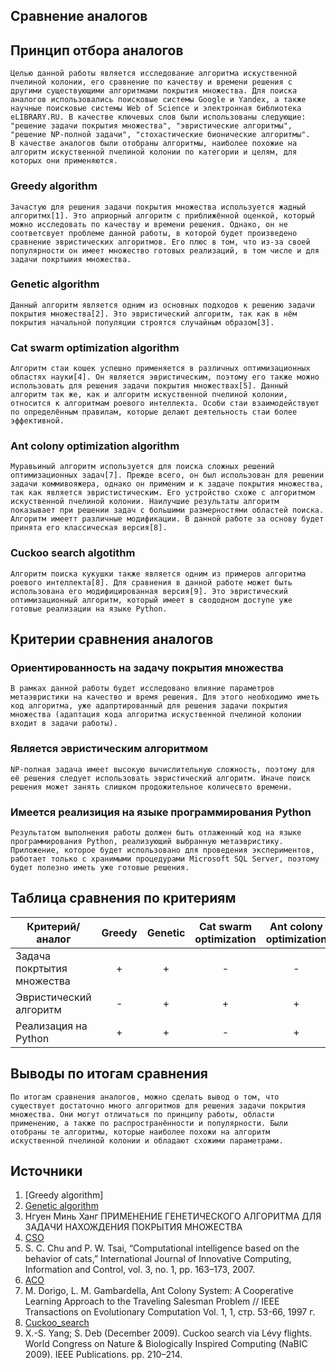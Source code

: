 ## Сравнение аналогов
## Принцип отбора аналогов
    Целью данной работы является исследование алгоритма искуственной пчелиной колонии, его сравнение по качеству и времени решения с другими существующими алгоритмами покрытия множества. Для поиска аналогов использовались поисковые системы Google и Yandex, а также научные поисковые системы Web of Science и электронная библиотека eLIBRARY.RU. В качестве ключевых слов были использованы следующие: "решение задачи покрытия множества", "эвристические алгоритмы", "решение NP-полной задачи", "стохастические бионические алгоритмы". 
    В качестве аналогов были отобраны алгоритмы, наиболее похожие на алгоритм искуственной пчелиной колонии по категории и целям, для которых они применяются. 

### Greedy algorithm
    Зачастую для решения задачи покрытия множества используется жадный алгоритмх[1]. Это априорный алгоритм с приближённой оценкой, который можно исследовать по качеству и времени решения. Однако, он не соответсвует проблеме данной работы, в которой будет произведено сравнение эвристических алгоритмов. Его плюс в том, что из-за своей популярности он имеет множество готовых реализаций, в том числе и для задачи покртыиия множества.

### Genetic algorithm
    Данный алгоритм является одним из основных подходов к решению задачи покрытия множества[2]. Это эвристический алгоритм, так как в нём покрытия начальной популяции строятся случайным образом[3].

### Cat swarm optimization algorithm
    Алгоритм стаи кошек успешно применяется в различных оптимизационных областях науки[4]. Он является эвристическим, поэтому его также можно использовать для решения задачи покрытия множествах[5]. Данный алгоритм так же, как и алгоритм искуственной пчелиной колонии, относится к алгоритмам роевого интеллекта. Особи стаи взаимодействуют по определённым правилам, которые делают деятельность стаи более эффективной. 

### Ant colony optimization algorithm
    Муравьиный алгоритм используется для поиска сложных решений оптимизационных задач[7]. Прежде всего, он был использован для решении задачи коммивояжера, однако он применим и к задаче покрытия множества, так как является эвристистическим. Его устройство схоже с алгоритмом искуственной пчелиной колонии. Наилучшие результаты алгоритм показывает при решении задач с большими размерностями областей поиска. Алгоритм имеетт различные модификации. В данной работе за основу будет принята его классическая версия[8]. 

### Cuckoo search algotithm
    Алгоритм поиска кукушки также является одним из примеров алгоритма роевого интеллекта[8]. Для сравнения в данной работе может быть использована его модифицированная версия[9]. Это эвристический оптимизационный алгоритм, который имеет в свододном доступе уже готовые реализации на языке Python.


## Критерии сравнения аналогов

### Ориентированность на задачу покрытия множества
    В рамках данной работы будет исследовано влияние параметров метаэвристики на качество и время решения. Для этого необходимо иметь код алгоритма, уже адапртированный для решения задачи покрытия множества (адаптация кода алгоритма искуственной пчелиной колонии входит в задачи работы).

### Является эвристическим алгоритмом
    NP-полная задача имеет высокую вычислительную сложность, поэтому для её решения следует использовать эвристический алгоритм. Иначе поиск решения может занять слишком продожительное количесвто времени.

### Имеется реализиция на языке программирования Python
    Результатом выполнения работы должен быть отлаженный код на языке программирования Python, реализующий выбранную метаэвристику. Приложение, которое будет использовано для проведения экспериментов, работает только с хранимыми процедурами Microsoft SQL Server, поэтому будет полезно иметь уже готовые решения.   

## Таблица сравнения по критериям

| Критерий/аналог       |   Greedy     | Genetic  | Cat swarm optimization  | Ant colony optimization | Cuckoo search |
| ------------- |:------------------:| :--------------:|:---------: |:-----------: |:----------: |
| Задача покртытия множества     | + | + | - | - | - |
| Эвристический алгоритм         | - | + | + | + | + |
| Реализация на Python           | + | + | - | + | + |

## Выводы по итогам сравнения 
    По итогам сравнения аналогов, можно сделать вывод о том, что существует достаточно много алгоритмов для решения задачи покрытия множества. Они могут отличаться по принципу работы, области применению, а также по распространённости и популярности. Были отобраны те алгоритмы, которые наиболее похожи на алгоритм искуственной пчелиной колонии и обладают схожими параметрами. 

## Источники
1. [Greedy algorithm]
2. [Genetic algorithm](https://habr.com/ru/post/498308) 
3. Нгуен Минь Ханг ПРИМЕНЕНИЕ ГЕНЕТИЧЕСКОГО АЛГОРИТМА ДЛЯ
ЗАДАЧИ НАХОЖДЕНИЯ ПОКРЫТИЯ МНОЖЕСТВА
4. [CSO](https://habr.com/ru/post/328760/)
5. S. C. Chu and P. W. Tsai, “Computational intelligence based on the behavior of cats,” International Journal of Innovative Computing, Information and Control, vol. 3, no. 1, pp. 163–173, 2007. 
6. [ACO](http://www.scholarpedia.org/article/Ant_colony_optimization)
7. M. Dorigo, L. M. Gambardella, Ant Colony System: A Cooperative Learning Approach to the Traveling Salesman Problem // IEEE Transactions on Evolutionary Computation Vol. 1, 1, стр. 53-66, 1997 г.
8. [Cuckoo_search](https://en.wikipedia.org/wiki/Cuckoo_search)
9. X.-S. Yang; S. Deb (December 2009). Cuckoo search via Lévy flights. World Congress on Nature & Biologically Inspired Computing (NaBIC 2009). IEEE Publications. pp. 210–214.
